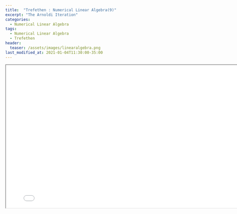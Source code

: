 ```yaml
---
title:  "Trefethen : Numerical Linear Algebra(9)"
excerpt: "The Arnoldi Iteration"
categories:
  - Numerical Linear Algebra
tags:
  - Numerical Linear Algebra
  - Trefethen
header:
  teaser: /assets/images/linearalgebra.png
last_modified_at: 2021-01-04T11:30:00-35:00
---
```


<iframe src = "/ViewerJS/#../assets/pdf/Lecture 33. The Arnoldi Iteration.pdf" width='800' height='450' allowfullscreen webkitallowfullscreen></iframe>